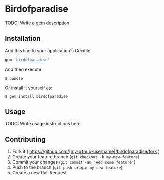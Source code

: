 # Birdofparadise

TODO: Write a gem description

## Installation

Add this line to your application's Gemfile:

```ruby
gem 'birdofparadise'
```

And then execute:

    $ bundle

Or install it yourself as:

    $ gem install birdofparadise

## Usage

TODO: Write usage instructions here

## Contributing

1. Fork it ( https://github.com/[my-github-username]/birdofparadise/fork )
2. Create your feature branch (`git checkout -b my-new-feature`)
3. Commit your changes (`git commit -am 'Add some feature'`)
4. Push to the branch (`git push origin my-new-feature`)
5. Create a new Pull Request
